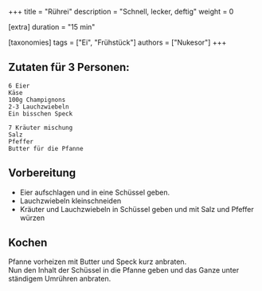 +++
title = "Rührei"
description = "Schnell, lecker, deftig"
weight = 0

[extra]
duration = "15 min"

[taxonomies]
tags = ["Ei", "Frühstück"]
authors = ["Nukesor"]
+++

## Zutaten für 3 Personen:

```
6 Eier
Käse
100g Champignons
2-3 Lauchzwiebeln
Ein bisschen Speck

7 Kräuter mischung
Salz
Pfeffer
Butter für die Pfanne
```

## Vorbereitung

- Eier aufschlagen und in eine Schüssel geben.
- Lauchzwiebeln kleinschneiden
- Kräuter und Lauchzwiebeln in Schüssel geben und mit Salz und Pfeffer würzen

## Kochen

Pfanne vorheizen mit Butter und Speck kurz anbraten. \
Nun den Inhalt der Schüssel in die Pfanne geben und das Ganze unter ständigem Umrühren anbraten.
